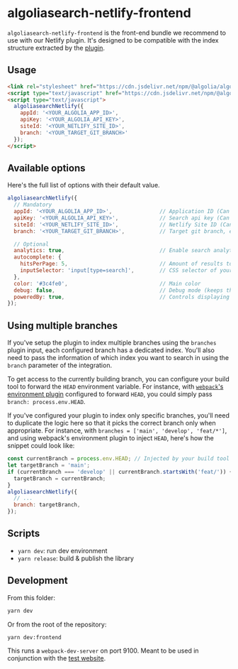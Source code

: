 # algoliasearch-netlify-frontend

`algoliasearch-netlify-frontend` is the front-end bundle we recommend to use with our Netlify plugin.
It's designed to be compatible with the index structure extracted by the [plugin](../plugin).

## Usage

```html
<link rel="stylesheet" href="https://cdn.jsdelivr.net/npm/@algolia/algoliasearch-netlify-frontend@0/dist/algoliasearchNetlify.css" />
<script type="text/javascript" href="https://cdn.jsdelivr.net/npm/@algolia/algoliasearch-netlify-frontend@0/dist/algoliasearchNetlify.js"></script>
<script type="text/javascript">
  algoliasearchNetlify({
    appId: '<YOUR_ALGOLIA_APP_ID>',
    apiKey: '<YOUR_ALGOLIA_API_KEY>',
    siteId: '<YOUR_NETLIFY_SITE_ID>',
    branch: '<YOUR_TARGET_GIT_BRANCH>'
  });
</script>
```

## Available options

Here's the full list of options with their default value.

```js
algoliasearchNetlify({
  // Mandatory
  appId: '<YOUR_ALGOLIA_APP_ID>',               // Application ID (Can be found in https://www.algolia.com/api-keys)
  apiKey: '<YOUR_ALGOLIA_API_KEY>',             // Search api key (Can be found in https://www.algolia.com/api-keys)
  siteId: '<YOUR_NETLIFY_SITE_ID>',             // Netlify Site ID (Can be found in https://crawler.algolia.com/admin/netlify)
  branch: '<YOUR_TARGET_GIT_BRANCH>',           // Target git branch, either a fixed one (e.g. 'master') or a dynamic one using `process.env.HEAD`. See "Using Multiple branches" in this doc.

  // Optional
  analytics: true,                              // Enable search analytics
  autocomplete: {
    hitsPerPage: 5,                             // Amount of results to display
    inputSelector: 'input[type=search]',        // CSS selector of your search input(s)
  },
  color: '#3c4fe0',                             // Main color
  debug: false,                                 // Debug mode (keeps the autocomplete open)
  poweredBy: true,                              // Controls displaying the logo (mandatory with our FREE plan)
});
```

## Using multiple branches

If you've setup the plugin to index multiple branches using the `branches` plugin input, each configured branch has a dedicated index.
You'll also need to pass the information of which index you want to search in using the `branch` parameter of the integration.

To get access to the currently building branch, you can configure your build tool to forward the `HEAD` environment variable.
For instance, with [`webpack`'s environment plugin](https://webpack.js.org/plugins/environment-plugin/) configured to forward `HEAD`, you could simply pass `branch: process.env.HEAD`.

If you've configured your plugin to index only specific branches, you'll need to duplicate the logic here so that it picks the correct branch only when appropriate.
For instance, with `branches = ['main', 'develop', 'feat/*']`, and using webpack's environment plugin to inject `HEAD`, here's how the snippet could look like:

```js
const currentBranch = process.env.HEAD; // Injected by your build tool
let targetBranch = 'main';
if (currentBranch === 'develop' || currentBranch.startsWith('feat/')) {
  targetBranch = currentBranch;
}
algoliasearchNetlify({
  // ...
  branch: targetBranch,
});
```

## Scripts

- `yarn dev`: run dev environment
- `yarn release`: build & publish the library


## Development

From this folder:
```sh
yarn dev
```

Or from the root of the repository:
```sh
yarn dev:frontend
```

This runs a `webpack-dev-server` on port 9100.
Meant to be used in conjunction with the [test website](../public/).
